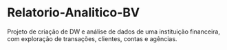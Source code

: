 # Relatorio-Analitico-BV
Projeto de criação de DW e análise de dados de uma instituição financeira, com exploração de transações, clientes, contas e agências. 

